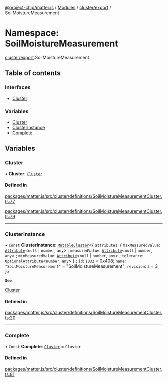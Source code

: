 [@project-chip/matter.js](../README.md) / [Modules](../modules.md) / [cluster/export](cluster_export.md) / SoilMoistureMeasurement

# Namespace: SoilMoistureMeasurement

[cluster/export](cluster_export.md).SoilMoistureMeasurement

## Table of contents

### Interfaces

- [Cluster](../interfaces/cluster_export.SoilMoistureMeasurement.Cluster.md)

### Variables

- [Cluster](cluster_export.SoilMoistureMeasurement.md#cluster)
- [ClusterInstance](cluster_export.SoilMoistureMeasurement.md#clusterinstance)
- [Complete](cluster_export.SoilMoistureMeasurement.md#complete)

## Variables

### Cluster

• **Cluster**: [`Cluster`](../interfaces/cluster_export.SoilMoistureMeasurement.Cluster.md)

#### Defined in

[packages/matter.js/src/cluster/definitions/SoilMoistureMeasurementCluster.ts:77](https://github.com/project-chip/matter.js/blob/904d0c9b952b91f28a21803759c5e5c66ee4d272/packages/matter.js/src/cluster/definitions/SoilMoistureMeasurementCluster.ts#L77)

[packages/matter.js/src/cluster/definitions/SoilMoistureMeasurementCluster.ts:79](https://github.com/project-chip/matter.js/blob/904d0c9b952b91f28a21803759c5e5c66ee4d272/packages/matter.js/src/cluster/definitions/SoilMoistureMeasurementCluster.ts#L79)

___

### ClusterInstance

• `Const` **ClusterInstance**: [`MutableCluster`](../interfaces/cluster_export.MutableCluster-1.md)\<\{ `attributes`: \{ `maxMeasuredValue`: [`Attribute`](../interfaces/cluster_export.Attribute.md)\<``null`` \| `number`, `any`\> ; `measuredValue`: [`Attribute`](../interfaces/cluster_export.Attribute.md)\<``null`` \| `number`, `any`\> ; `minMeasuredValue`: [`Attribute`](../interfaces/cluster_export.Attribute.md)\<``null`` \| `number`, `any`\> ; `tolerance`: [`OptionalAttribute`](../interfaces/cluster_export.OptionalAttribute.md)\<`number`, `any`\>  } ; `id`: ``1032`` = 0x408; `name`: ``"SoilMoistureMeasurement"`` = "SoilMoistureMeasurement"; `revision`: ``3`` = 3 }\>

**`See`**

[Cluster](cluster_export.SoilMoistureMeasurement.md#cluster)

#### Defined in

[packages/matter.js/src/cluster/definitions/SoilMoistureMeasurementCluster.ts:20](https://github.com/project-chip/matter.js/blob/904d0c9b952b91f28a21803759c5e5c66ee4d272/packages/matter.js/src/cluster/definitions/SoilMoistureMeasurementCluster.ts#L20)

___

### Complete

• `Const` **Complete**: [`Cluster`](../interfaces/cluster_export.SoilMoistureMeasurement.Cluster.md) = `Cluster`

#### Defined in

[packages/matter.js/src/cluster/definitions/SoilMoistureMeasurementCluster.ts:81](https://github.com/project-chip/matter.js/blob/904d0c9b952b91f28a21803759c5e5c66ee4d272/packages/matter.js/src/cluster/definitions/SoilMoistureMeasurementCluster.ts#L81)
